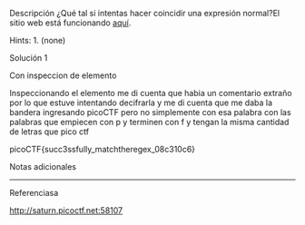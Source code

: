 Descripción
¿Qué tal si intentas hacer coincidir una expresión normal?El sitio web está funcionando [aquí](http://saturn.picoctf.net:58107/).


Hints:
1.⁠ ⁠(none)

Solución 1

Con inspeccion de elemento

Inspeccionando el elemento me di cuenta que habia un comentario extraño por lo que estuve intentando decifrarla y me di cuenta que me daba la bandera ingresando picoCTF pero no simplemente con esa palabra con las palabras que empiecen con p y terminen con f y tengan la misma cantidad de letras que pico ctf

picoCTF{succ3ssfully_matchtheregex_08c310c6}


Notas adicionales

--------------------


Referenciasa

http://saturn.picoctf.net:58107